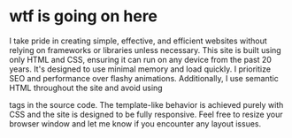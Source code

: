 wtf is going on here
====================

I take pride in creating simple, effective, and efficient websites without relying on frameworks or libraries unless necessary. This site is built using only HTML and CSS, ensuring it can run on any device from the past 20 years. It's designed to use minimal memory and load quickly. I prioritize SEO and performance over flashy animations. Additionally, I use semantic HTML throughout the site and avoid using <div> tags in the source code. The template-like behavior is achieved purely with CSS and the site is designed to be fully responsive. Feel free to resize your browser window and let me know if you encounter any layout issues. 